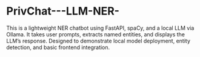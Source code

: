 # PrivChat---LLM-NER-
This is a lightweight NER chatbot using FastAPI, spaCy, and a local LLM via Ollama. It takes user prompts, extracts named entities, and displays the LLM’s response. Designed to demonstrate local model deployment, entity detection, and basic frontend integration.
